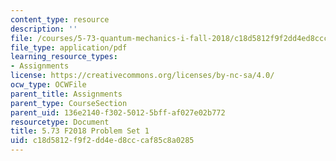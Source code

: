 ```yaml
---
content_type: resource
description: ''
file: /courses/5-73-quantum-mechanics-i-fall-2018/c18d5812f9f2dd4ed8cccaf85c8a0285_MIT5_73F18_PSet1.pdf
file_type: application/pdf
learning_resource_types:
- Assignments
license: https://creativecommons.org/licenses/by-nc-sa/4.0/
ocw_type: OCWFile
parent_title: Assignments
parent_type: CourseSection
parent_uid: 136e2140-f302-5012-5bff-af027e02b772
resourcetype: Document
title: 5.73 F2018 Problem Set 1
uid: c18d5812-f9f2-dd4e-d8cc-caf85c8a0285
---
```

